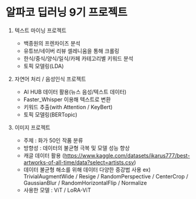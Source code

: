 # 알파코 딥러닝 9기 프로젝트 

1. 텍스트 마이닝 프로젝트
    - 백종원의 프렌차이즈 분석
    - 유튜브/네이버 리뷰 셀레니움을 통해 크롤링
    - 한식/중식/양식/일식/카페 카테고리별 키워드 분석
    - 토픽 모델링(LDA)

2. 자연어 처리 / 음성인식 프로젝트
    - AI HUB 데이터 활용(뉴스 음성/텍스트 데이터)
    - Faster_Whisper 이용해 텍스트로 변환
    - 키워드 추출(with Attention / KeyBert)
    - 토픽 모델링(BERTopic)

3. 이미지 프로젝트
    - 주제 : 화가 50인 작품 분류
    - 방향성 : 데이터의 불균형 극복 및 모델 성능 향상
    - 캐글 데이터 활용 (https://www.kaggle.com/datasets/ikarus777/best-artworks-of-all-time/data?select=artists.csv)
    - 데이터 불균형 해소를 위해 데이터 다양한 증강법 사용
      ex) TrivialAugmentWide / Resige / RandomPerspective / CenterCrop / GaussianBlur / RandomHorizontalFlip / Normalize
    - 사용한 모델 : ViT / LoRA-ViT


 
